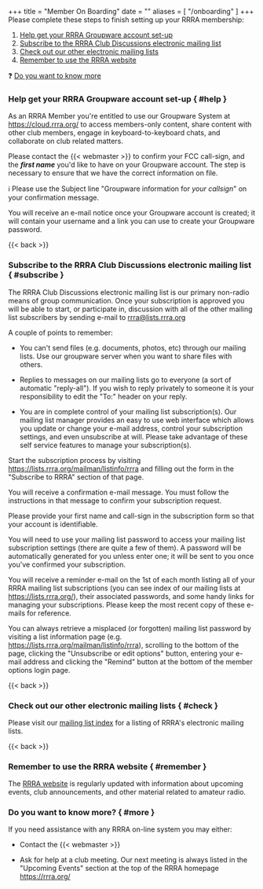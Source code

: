 +++
title = "Member On Boarding"
date = ""
aliases = [ "/onboarding" ]
+++
Please complete these steps to finish setting up your RRRA membership:

1. [Help get your RRRA Groupware account set-up](#help)
1. [Subscribe to the RRRA Club Discussions electronic mailing list](#subscribe)
1. [Check out our other electronic mailing lists](#check)
1. [Remember to use the RRRA website](#remember)

:question: [Do you want to know more](#more)

### Help get your RRRA Groupware account set-up { #help }

As an RRRA Member you're entitled to use our Groupware System at
https://cloud.rrra.org/ to access members-only content, share
content with other club members, engage in keyboard-to-keyboard chats, and
collaborate on club related matters.

Please contact the {{< webmaster >}} to confirm your FCC call-sign,
and the ***first name*** you'd like to have on your Groupware
account. The step is necessary to ensure that we have the correct
information on file.

:information_source: Please use the Subject line "Groupware information
for *your callsign*" on your confirmation message.

You will receive an e-mail notice once your Groupware account is created; it
will contain your username and a link you can use to create your Groupware
password.

{{< back >}}
### Subscribe to the RRRA Club Discussions electronic mailing list { #subscribe }

The RRRA Club Discussions electronic mailing list is our primary
non-radio means of group communication. Once your subscription is
approved you will be able to start, or participate in, discussion
with all of the other mailing list subscribers by sending e-mail to
rrra@lists.rrra.org

A couple of points to remember:

* You can't send files (e.g. documents, photos, etc) through our mailing
lists. Use our groupware server when you want to share files with others.

* Replies to messages on our mailing lists go to everyone (a sort of
automatic "reply-all"). If you wish to reply privately to someone it is
your responsibility to edit the "To:" header on your reply.

* You are in complete control of your mailing list subscription(s). Our
mailing list manager provides an easy to use web interface which allows
you update or change your e-mail address, control your subscription
settings, and even unsubscribe at will. Please take advantage of these
self service features to manage your subscription(s).

Start the subscription process by visiting
https://lists.rrra.org/mailman/listinfo/rrra and filling out the form in
the "Subscribe to RRRA" section of that page.

You will receive a confirmation e-mail message. You must follow the
instructions in that message to confirm your subscription request.

Please provide your first name and call-sign in the subscription form so
that your account is identifiable.

You will need to use your mailing list password to access your mailing list
subscription settings (there are quite a few of them). A password will be
automatically generated for you unless enter one; it will be sent to you once
you've confirmed your subscription.

You will receive a reminder e-mail on the 1st of each month listing
all of your RRRA mailing list subscriptions (you can see index of our
mailing lists at https://lists.rrra.org/), their associated passwords,
and some handy links for managing your subscriptions. Please keep the
most recent copy of these e-mails for reference.

You can always retrieve a misplaced (or forgotten) mailing
list password by visiting a list information page (e.g.
https://lists.rrra.org/mailman/listinfo/rrra), scrolling to the bottom
of the page, clicking the "Unsubscribe or edit options" button, entering
your e-mail address and clicking the "Remind" button at the bottom of
the member options login page.

{{< back >}}
### Check out our other electronic mailing lists { #check }

Please visit our [mailing list index](https://lists.rrra.org/mailman/listinfo)
for a listing of RRRA's electronic mailing lists.

{{< back >}}
### Remember to use the RRRA website { #remember }

The [RRRA website](//) is regularly updated with
information about upcoming events, club announcements, and other
material related to amateur radio.

### Do you want to know more? { #more }

If you need assistance with any RRRA on-line system you may either:

* Contact the {{< webmaster >}}

* Ask for help at a club meeting. Our next meeting is always listed
in the "Upcoming Events" section at the top of the RRRA homepage
https://rrra.org/
